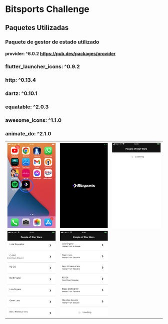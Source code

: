 # Bitsports Challenge


## Paquetes Utilizadas

### Paquete de gestor de estado utilizado
#### provider: ^6.0.2 https://pub.dev/packages/provider 

### flutter_launcher_icons: ^0.9.2
### http: ^0.13.4
### dartz: ^0.10.1
### equatable: ^2.0.3
### awesome_icons: ^1.1.0
### animate_do: ^2.1.0

<table>
    <tr>
        <td><img src="img/1.jpg" width="200"></td>
        <td><img src="img/2.PNG" width="200"></td>
        <td><img src="img/3.PNG" width="200"></td>
    </tr>
    <tr>
        <td><img src="img/4.PNG" width="200"></td>
                <td><img src="img/5.PNG" width="200"></td>
        <td>&nbsp</td>
    </tr>
</table>
